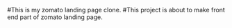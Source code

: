 #This is my zomato landing page clone.
#This project is about to make front end part of zomato landing page.

